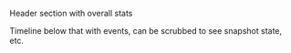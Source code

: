 Header section with overall stats

Timeline below that with events, can be scrubbed to see snapshot state, etc.